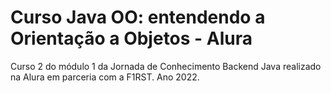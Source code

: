 # Curso Java OO: entendendo a Orientação a Objetos - Alura
Curso 2 do módulo 1 da Jornada de Conhecimento Backend Java realizado na Alura em parceria com a F1RST. Ano 2022.
